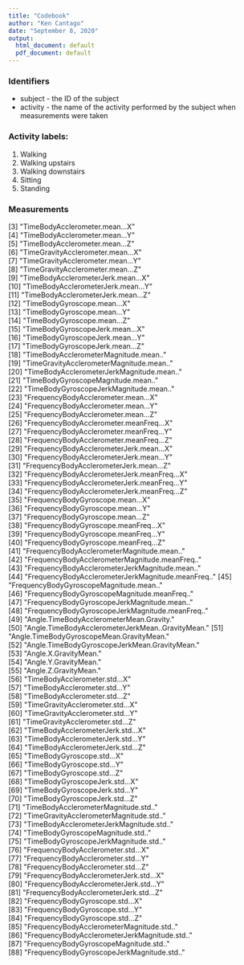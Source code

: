 ```yaml
---
title: "Codebook"
author: "Ken Cantago"
date: "September 8, 2020"
output:
  html_document: default
  pdf_document: default
---
```



### Identifiers
- subject - the ID of the subject
- activity - the name of the activity performed by the subject when measurements were taken

### Activity labels:

1. Walking
2. Walking upstairs
3. Walking downstairs
4. Sitting
5. Standing

### Measurements

 [3] "TimeBodyAcclerometer.mean...X"                    
 [4] "TimeBodyAcclerometer.mean...Y"                    
 [5] "TimeBodyAcclerometer.mean...Z"                    
 [6] "TimeGravityAcclerometer.mean...X"                 
 [7] "TimeGravityAcclerometer.mean...Y"                 
 [8] "TimeGravityAcclerometer.mean...Z"                 
 [9] "TimeBodyAcclerometerJerk.mean...X"                
[10] "TimeBodyAcclerometerJerk.mean...Y"                
[11] "TimeBodyAcclerometerJerk.mean...Z"                
[12] "TimeBodyGyroscope.mean...X"                       
[13] "TimeBodyGyroscope.mean...Y"                       
[14] "TimeBodyGyroscope.mean...Z"                       
[15] "TimeBodyGyroscopeJerk.mean...X"                   
[16] "TimeBodyGyroscopeJerk.mean...Y"                   
[17] "TimeBodyGyroscopeJerk.mean...Z"                   
[18] "TimeBodyAcclerometerMagnitude.mean.."             
[19] "TimeGravityAcclerometerMagnitude.mean.."          
[20] "TimeBodyAcclerometerJerkMagnitude.mean.."         
[21] "TimeBodyGyroscopeMagnitude.mean.."                
[22] "TimeBodyGyroscopeJerkMagnitude.mean.."            
[23] "FrequencyBodyAcclerometer.mean...X"               
[24] "FrequencyBodyAcclerometer.mean...Y"               
[25] "FrequencyBodyAcclerometer.mean...Z"               
[26] "FrequencyBodyAcclerometer.meanFreq...X"           
[27] "FrequencyBodyAcclerometer.meanFreq...Y"           
[28] "FrequencyBodyAcclerometer.meanFreq...Z"           
[29] "FrequencyBodyAcclerometerJerk.mean...X"           
[30] "FrequencyBodyAcclerometerJerk.mean...Y"           
[31] "FrequencyBodyAcclerometerJerk.mean...Z"           
[32] "FrequencyBodyAcclerometerJerk.meanFreq...X"       
[33] "FrequencyBodyAcclerometerJerk.meanFreq...Y"       
[34] "FrequencyBodyAcclerometerJerk.meanFreq...Z"       
[35] "FrequencyBodyGyroscope.mean...X"                  
[36] "FrequencyBodyGyroscope.mean...Y"                  
[37] "FrequencyBodyGyroscope.mean...Z"                  
[38] "FrequencyBodyGyroscope.meanFreq...X"              
[39] "FrequencyBodyGyroscope.meanFreq...Y"              
[40] "FrequencyBodyGyroscope.meanFreq...Z"              
[41] "FrequencyBodyAcclerometerMagnitude.mean.."        
[42] "FrequencyBodyAcclerometerMagnitude.meanFreq.."    
[43] "FrequencyBodyAcclerometerJerkMagnitude.mean.."    
[44] "FrequencyBodyAcclerometerJerkMagnitude.meanFreq.."
[45] "FrequencyBodyGyroscopeMagnitude.mean.."           
[46] "FrequencyBodyGyroscopeMagnitude.meanFreq.."       
[47] "FrequencyBodyGyroscopeJerkMagnitude.mean.."       
[48] "FrequencyBodyGyroscopeJerkMagnitude.meanFreq.."   
[49] "Angle.TimeBodyAcclerometerMean.Gravity."          
[50] "Angle.TimeBodyAcclerometerJerkMean..GravityMean." 
[51] "Angle.TimeBodyGyroscopeMean.GravityMean."         
[52] "Angle.TimeBodyGyroscopeJerkMean.GravityMean."     
[53] "Angle.X.GravityMean."                             
[54] "Angle.Y.GravityMean."                             
[55] "Angle.Z.GravityMean."                             
[56] "TimeBodyAcclerometer.std...X"                     
[57] "TimeBodyAcclerometer.std...Y"                     
[58] "TimeBodyAcclerometer.std...Z"                     
[59] "TimeGravityAcclerometer.std...X"                  
[60] "TimeGravityAcclerometer.std...Y"                  
[61] "TimeGravityAcclerometer.std...Z"                  
[62] "TimeBodyAcclerometerJerk.std...X"                 
[63] "TimeBodyAcclerometerJerk.std...Y"                 
[64] "TimeBodyAcclerometerJerk.std...Z"                 
[65] "TimeBodyGyroscope.std...X"                        
[66] "TimeBodyGyroscope.std...Y"                        
[67] "TimeBodyGyroscope.std...Z"                        
[68] "TimeBodyGyroscopeJerk.std...X"                    
[69] "TimeBodyGyroscopeJerk.std...Y"                    
[70] "TimeBodyGyroscopeJerk.std...Z"                    
[71] "TimeBodyAcclerometerMagnitude.std.."              
[72] "TimeGravityAcclerometerMagnitude.std.."           
[73] "TimeBodyAcclerometerJerkMagnitude.std.."          
[74] "TimeBodyGyroscopeMagnitude.std.."                 
[75] "TimeBodyGyroscopeJerkMagnitude.std.."             
[76] "FrequencyBodyAcclerometer.std...X"                
[77] "FrequencyBodyAcclerometer.std...Y"                
[78] "FrequencyBodyAcclerometer.std...Z"                
[79] "FrequencyBodyAcclerometerJerk.std...X"            
[80] "FrequencyBodyAcclerometerJerk.std...Y"            
[81] "FrequencyBodyAcclerometerJerk.std...Z"            
[82] "FrequencyBodyGyroscope.std...X"                   
[83] "FrequencyBodyGyroscope.std...Y"                   
[84] "FrequencyBodyGyroscope.std...Z"                   
[85] "FrequencyBodyAcclerometerMagnitude.std.."         
[86] "FrequencyBodyAcclerometerJerkMagnitude.std.."     
[87] "FrequencyBodyGyroscopeMagnitude.std.."            
[88] "FrequencyBodyGyroscopeJerkMagnitude.std.." 

